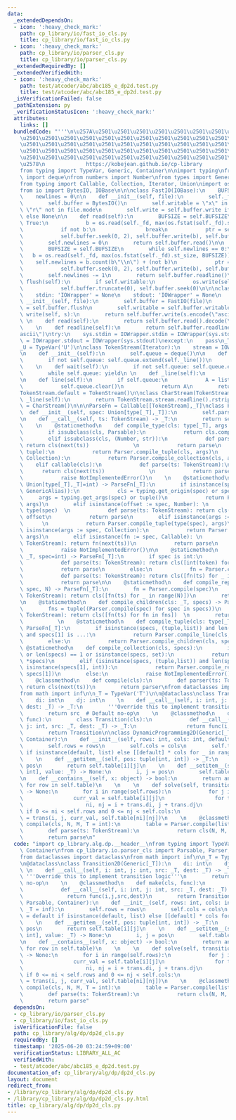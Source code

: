 ```yaml
---
data:
  _extendedDependsOn:
  - icon: ':heavy_check_mark:'
    path: cp_library/io/fast_io_cls.py
    title: cp_library/io/fast_io_cls.py
  - icon: ':heavy_check_mark:'
    path: cp_library/io/parser_cls.py
    title: cp_library/io/parser_cls.py
  _extendedRequiredBy: []
  _extendedVerifiedWith:
  - icon: ':heavy_check_mark:'
    path: test/atcoder/abc/abc185_e_dp2d.test.py
    title: test/atcoder/abc/abc185_e_dp2d.test.py
  _isVerificationFailed: false
  _pathExtension: py
  _verificationStatusIcon: ':heavy_check_mark:'
  attributes:
    links: []
  bundledCode: "'''\n\u257A\u2501\u2501\u2501\u2501\u2501\u2501\u2501\u2501\u2501\u2501\
    \u2501\u2501\u2501\u2501\u2501\u2501\u2501\u2501\u2501\u2501\u2501\u2501\u2501\
    \u2501\u2501\u2501\u2501\u2501\u2501\u2501\u2501\u2501\u2501\u2501\u2501\u2501\
    \u2501\u2501\u2501\u2501\u2501\u2501\u2501\u2501\u2501\u2501\u2501\u2501\u2501\
    \u2501\u2501\u2501\u2501\u2501\u2501\u2501\u2501\u2501\u2501\u2501\u2501\u2501\
    \u2578\n             https://kobejean.github.io/cp-library               \n'''\n\
    from typing import TypeVar, Generic, Container\n\nimport typing\nfrom collections\
    \ import deque\nfrom numbers import Number\nfrom types import GenericAlias \n\
    from typing import Callable, Collection, Iterator, Union\nimport os\nimport sys\n\
    from io import BytesIO, IOBase\n\n\nclass FastIO(IOBase):\n    BUFSIZE = 8192\n\
    \    newlines = 0\n\n    def __init__(self, file):\n        self._fd = file.fileno()\n\
    \        self.buffer = BytesIO()\n        self.writable = \"x\" in file.mode or\
    \ \"r\" not in file.mode\n        self.write = self.buffer.write if self.writable\
    \ else None\n\n    def read(self):\n        BUFSIZE = self.BUFSIZE\n        while\
    \ True:\n            b = os.read(self._fd, max(os.fstat(self._fd).st_size, BUFSIZE))\n\
    \            if not b:\n                break\n            ptr = self.buffer.tell()\n\
    \            self.buffer.seek(0, 2), self.buffer.write(b), self.buffer.seek(ptr)\n\
    \        self.newlines = 0\n        return self.buffer.read()\n\n    def readline(self):\n\
    \        BUFSIZE = self.BUFSIZE\n        while self.newlines == 0:\n         \
    \   b = os.read(self._fd, max(os.fstat(self._fd).st_size, BUFSIZE))\n        \
    \    self.newlines = b.count(b\"\\n\") + (not b)\n            ptr = self.buffer.tell()\n\
    \            self.buffer.seek(0, 2), self.buffer.write(b), self.buffer.seek(ptr)\n\
    \        self.newlines -= 1\n        return self.buffer.readline()\n\n    def\
    \ flush(self):\n        if self.writable:\n            os.write(self._fd, self.buffer.getvalue())\n\
    \            self.buffer.truncate(0), self.buffer.seek(0)\n\n\nclass IOWrapper(IOBase):\n\
    \    stdin: 'IOWrapper' = None\n    stdout: 'IOWrapper' = None\n    \n    def\
    \ __init__(self, file):\n        self.buffer = FastIO(file)\n        self.flush\
    \ = self.buffer.flush\n        self.writable = self.buffer.writable\n\n    def\
    \ write(self, s):\n        return self.buffer.write(s.encode(\"ascii\"))\n   \
    \ \n    def read(self):\n        return self.buffer.read().decode(\"ascii\")\n\
    \    \n    def readline(self):\n        return self.buffer.readline().decode(\"\
    ascii\")\ntry:\n    sys.stdin = IOWrapper.stdin = IOWrapper(sys.stdin)\n    sys.stdout\
    \ = IOWrapper.stdout = IOWrapper(sys.stdout)\nexcept:\n    pass\n_T = TypeVar('T')\n\
    _U = TypeVar('U')\n\nclass TokenStream(Iterator):\n    stream = IOWrapper.stdin\n\
    \n    def __init__(self):\n        self.queue = deque()\n\n    def __next__(self):\n\
    \        if not self.queue: self.queue.extend(self._line())\n        return self.queue.popleft()\n\
    \    \n    def wait(self):\n        if not self.queue: self.queue.extend(self._line())\n\
    \        while self.queue: yield\n \n    def _line(self):\n        return TokenStream.stream.readline().split()\n\
    \n    def line(self):\n        if self.queue:\n            A = list(self.queue)\n\
    \            self.queue.clear()\n            return A\n        return self._line()\n\
    TokenStream.default = TokenStream()\n\nclass CharStream(TokenStream):\n    def\
    \ _line(self):\n        return TokenStream.stream.readline().rstrip()\nCharStream.default\
    \ = CharStream()\n\n\nParseFn = Callable[[TokenStream],_T]\nclass Parser:\n  \
    \  def __init__(self, spec: Union[type[_T],_T]):\n        self.parse = Parser.compile(spec)\n\
    \n    def __call__(self, ts: TokenStream) -> _T:\n        return self.parse(ts)\n\
    \    \n    @staticmethod\n    def compile_type(cls: type[_T], args = ()) -> _T:\n\
    \        if issubclass(cls, Parsable):\n            return cls.compile(*args)\n\
    \        elif issubclass(cls, (Number, str)):\n            def parse(ts: TokenStream):\
    \ return cls(next(ts))              \n            return parse\n        elif issubclass(cls,\
    \ tuple):\n            return Parser.compile_tuple(cls, args)\n        elif issubclass(cls,\
    \ Collection):\n            return Parser.compile_collection(cls, args)\n    \
    \    elif callable(cls):\n            def parse(ts: TokenStream):\n          \
    \      return cls(next(ts))              \n            return parse\n        else:\n\
    \            raise NotImplementedError()\n    \n    @staticmethod\n    def compile(spec:\
    \ Union[type[_T],_T]=int) -> ParseFn[_T]:\n        if isinstance(spec, (type,\
    \ GenericAlias)):\n            cls = typing.get_origin(spec) or spec\n       \
    \     args = typing.get_args(spec) or tuple()\n            return Parser.compile_type(cls,\
    \ args)\n        elif isinstance(offset := spec, Number): \n            cls =\
    \ type(spec)  \n            def parse(ts: TokenStream): return cls(next(ts)) +\
    \ offset\n            return parse\n        elif isinstance(args := spec, tuple):\
    \      \n            return Parser.compile_tuple(type(spec), args)\n        elif\
    \ isinstance(args := spec, Collection):\n            return Parser.compile_collection(type(spec),\
    \ args)\n        elif isinstance(fn := spec, Callable): \n            def parse(ts:\
    \ TokenStream): return fn(next(ts))\n            return parse\n        else:\n\
    \            raise NotImplementedError()\n\n    @staticmethod\n    def compile_line(cls:\
    \ _T, spec=int) -> ParseFn[_T]:\n        if spec is int:\n            fn = Parser.compile(spec)\n\
    \            def parse(ts: TokenStream): return cls([int(token) for token in ts.line()])\n\
    \            return parse\n        else:\n            fn = Parser.compile(spec)\n\
    \            def parse(ts: TokenStream): return cls([fn(ts) for _ in ts.wait()])\n\
    \            return parse\n\n    @staticmethod\n    def compile_repeat(cls: _T,\
    \ spec, N) -> ParseFn[_T]:\n        fn = Parser.compile(spec)\n        def parse(ts:\
    \ TokenStream): return cls([fn(ts) for _ in range(N)])\n        return parse\n\
    \n    @staticmethod\n    def compile_children(cls: _T, specs) -> ParseFn[_T]:\n\
    \        fns = tuple((Parser.compile(spec) for spec in specs))\n        def parse(ts:\
    \ TokenStream): return cls([fn(ts) for fn in fns])  \n        return parse\n \
    \           \n    @staticmethod\n    def compile_tuple(cls: type[_T], specs) ->\
    \ ParseFn[_T]:\n        if isinstance(specs, (tuple,list)) and len(specs) == 2\
    \ and specs[1] is ...:\n            return Parser.compile_line(cls, specs[0])\n\
    \        else:\n            return Parser.compile_children(cls, specs)\n\n   \
    \ @staticmethod\n    def compile_collection(cls, specs):\n        if not specs\
    \ or len(specs) == 1 or isinstance(specs, set):\n            return Parser.compile_line(cls,\
    \ *specs)\n        elif (isinstance(specs, (tuple,list)) and len(specs) == 2 and\
    \ isinstance(specs[1], int)):\n            return Parser.compile_repeat(cls, specs[0],\
    \ specs[1])\n        else:\n            raise NotImplementedError()\n\nclass Parsable:\n\
    \    @classmethod\n    def compile(cls):\n        def parser(ts: TokenStream):\
    \ return cls(next(ts))\n        return parser\nfrom dataclasses import dataclass\n\
    from math import inf\n\n_T = TypeVar('T')\n\n@dataclass\nclass Transition2D(Generic[_T]):\n\
    \    di: int\n    dj: int\n    \n    def __call__(self, i: int, j: int, src: _T,\
    \ dest: _T) -> _T:\n        '''Override this to implement transition logic'''\n\
    \        return src  # Default no-op\n    \n    @classmethod\n    def make(cls,\
    \ func):\n        class Transition(cls):\n            def __call__(self, i: int,\
    \ j: int, src: _T, dest: _T) -> _T:\n                return func(i,j,src,dest)\n\
    \        return Transition\n\nclass DynamicProgramming2D(Generic[_T], Parsable,\
    \ Container):\n    def __init__(self, rows: int, cols: int, default: _T = inf):\n\
    \        self.rows = rows\n        self.cols = cols\n        self.table = default\
    \ if isinstance(default, list) else [[default] * cols for _ in range(rows)]\n\
    \    \n    def __getitem__(self, pos: tuple[int, int]) -> _T:\n        i, j =\
    \ pos\n        return self.table[i][j]\n    \n    def __setitem__(self, pos: tuple[int,\
    \ int], value: _T) -> None:\n        i, j = pos\n        self.table[i][j] = value\n\
    \n    def __contains__(self, x: object) -> bool:\n        return any(x in row\
    \ for row in self.table)\n    \n    \n    def solve(self, transitions: list[Transition2D[_T]])\
    \ -> None:\n        for i in range(self.rows):\n            for j in range(self.cols):\n\
    \                curr_val = self.table[i][j]\n                for trans in transitions:\n\
    \                    ni, nj = i + trans.di, j + trans.dj\n                   \
    \ if 0 <= ni < self.rows and 0 <= nj < self.cols:\n                        self.table[ni][nj]\
    \ = trans(i, j, curr_val, self.table[ni][nj])\n    \n    @classmethod\n    def\
    \ compile(cls, N, M, T = int):\n        table = Parser.compile(list[list[T,M],N])\n\
    \        def parse(ts: TokenStream):\n            return cls(N, M, table(ts))\n\
    \        return parse\n"
  code: "import cp_library.alg.dp.__header__\nfrom typing import TypeVar, Generic,\
    \ Container\nfrom cp_library.io.parser_cls import Parsable, Parser, TokenStream\n\
    from dataclasses import dataclass\nfrom math import inf\n\n_T = TypeVar('T')\n\
    \n@dataclass\nclass Transition2D(Generic[_T]):\n    di: int\n    dj: int\n   \
    \ \n    def __call__(self, i: int, j: int, src: _T, dest: _T) -> _T:\n       \
    \ '''Override this to implement transition logic'''\n        return src  # Default\
    \ no-op\n    \n    @classmethod\n    def make(cls, func):\n        class Transition(cls):\n\
    \            def __call__(self, i: int, j: int, src: _T, dest: _T) -> _T:\n  \
    \              return func(i,j,src,dest)\n        return Transition\n\nclass DynamicProgramming2D(Generic[_T],\
    \ Parsable, Container):\n    def __init__(self, rows: int, cols: int, default:\
    \ _T = inf):\n        self.rows = rows\n        self.cols = cols\n        self.table\
    \ = default if isinstance(default, list) else [[default] * cols for _ in range(rows)]\n\
    \    \n    def __getitem__(self, pos: tuple[int, int]) -> _T:\n        i, j =\
    \ pos\n        return self.table[i][j]\n    \n    def __setitem__(self, pos: tuple[int,\
    \ int], value: _T) -> None:\n        i, j = pos\n        self.table[i][j] = value\n\
    \n    def __contains__(self, x: object) -> bool:\n        return any(x in row\
    \ for row in self.table)\n    \n    \n    def solve(self, transitions: list[Transition2D[_T]])\
    \ -> None:\n        for i in range(self.rows):\n            for j in range(self.cols):\n\
    \                curr_val = self.table[i][j]\n                for trans in transitions:\n\
    \                    ni, nj = i + trans.di, j + trans.dj\n                   \
    \ if 0 <= ni < self.rows and 0 <= nj < self.cols:\n                        self.table[ni][nj]\
    \ = trans(i, j, curr_val, self.table[ni][nj])\n    \n    @classmethod\n    def\
    \ compile(cls, N, M, T = int):\n        table = Parser.compile(list[list[T,M],N])\n\
    \        def parse(ts: TokenStream):\n            return cls(N, M, table(ts))\n\
    \        return parse"
  dependsOn:
  - cp_library/io/parser_cls.py
  - cp_library/io/fast_io_cls.py
  isVerificationFile: false
  path: cp_library/alg/dp/dp2d_cls.py
  requiredBy: []
  timestamp: '2025-06-20 03:24:59+09:00'
  verificationStatus: LIBRARY_ALL_AC
  verifiedWith:
  - test/atcoder/abc/abc185_e_dp2d.test.py
documentation_of: cp_library/alg/dp/dp2d_cls.py
layout: document
redirect_from:
- /library/cp_library/alg/dp/dp2d_cls.py
- /library/cp_library/alg/dp/dp2d_cls.py.html
title: cp_library/alg/dp/dp2d_cls.py
---
```

